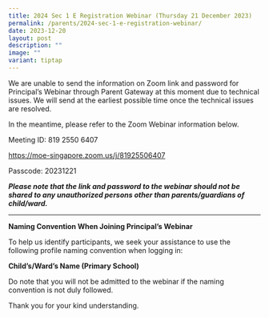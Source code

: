 ```yaml
---
title: 2024 Sec 1 E Registration Webinar (Thursday 21 December 2023)
permalink: /parents/2024-sec-1-e-registration-webinar/
date: 2023-12-20
layout: post
description: ""
image: ""
variant: tiptap
---
```

<p>We are unable to send the information on Zoom link and password for Principal’s Webinar through Parent Gateway at this moment due to technical issues. We will send at the earliest possible time once the technical issues are resolved.</p><p>In the meantime, please refer to the Zoom Webinar information below.</p><p>Meeting ID: 819 2550 6407</p><p><a href="https://moe-singapore.zoom.us/j/81925506407" rel="noopener noreferrer nofollow" target="_blank">https://moe-singapore.zoom.us/j/81925506407</a></p><p>Passcode: 20231221</p><p><strong><em>Please note that the link and password to the webinar should not be shared to any unauthorized persons other than parents/guardians of child/ward.</em></strong></p><hr><p></p><p><strong>Naming Convention When Joining Principal’s Webinar</strong></p><p>To help us identify participants, we seek your assistance to use the following profile naming convention when logging in:</p><p><strong>Child’s/Ward’s Name (Primary School)</strong></p><p>Do note that you will not be admitted to the webinar if the naming convention is not duly followed.</p><p>Thank you for your kind understanding.</p><p></p>